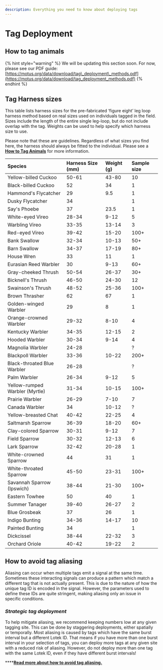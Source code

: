 ```yaml
---
description: Everything you need to know about deploying tags
---
```


# Tag Deployment

## How to tag animals

{% hint style="warning" %}
We will be updating this section soon. For now, please see our PDF guide: [https://motus.org/data/download/tag\_deployment\_methods.pdf](https://motus.org/data/download/tag_deployment_methods.pdf)
{% endhint %}

## Tag Harness sizes

This table lists harness sizes for the pre-fabricated ‘figure eight’ leg loop harness method based on real sizes used on individuals tagged in the field. Sizes include the length of the entire single leg-loop, but do not include overlap with the tag. Weights can be used to help specify which harness size to use.

Please note that these are guidelines. Regardless of what sizes you find here, the harness should always be fitted to the individual. Please see a [**How to Tag Animals**](https://docs.motus.org/tagguide/tag-deployment#how-to-tag-animals) for more information.

| Species | Harness Size \(mm\) | Weight \(g\) | Sample size |
| :--- | :--- | :--- | :--- |
| Yellow-billed Cuckoo | 50-61 | 43-80 | 10 |
| Black-billed Cuckoo | 52 | 34 | 1 |
| Hammond's Flycatcher | 29 | 9.5 | 1 |
| Dusky Flycatcher | 34 |  | 1 |
| Say's Phoebe | 37 | 23.5 | 1 |
| White-eyed Vireo | 28-34 | 9-12 | 5 |
| Warbling Vireo | 33-35 | 13-14 | 3 |
| Red-eyed Vireo | 39-42 | 15-20 | 100+ |
| Bank Swallow | 32-34 | 10-13 | 50+ |
| Barn Swallow | 34-37 | 17-19 | 80+ |
| House Wren | 33 | 11 | 1 |
| Eurasian Reed Warbler | 30 | 9-13 | 60+ |
| Gray-cheeked Thrush | 50-54 | 26-37 | 30+ |
| Bicknell's Thrush | 46-50 | 24-30 | 12 |
| Swainson's Thrush | 48-52 | 25-36 | 100+ |
| Brown Thrasher | 62 | 67 | 1 |
| Golden-winged Warbler | 29 | 8 | 1 |
| Orange-crowned Warbler | 29-32 | 8-10 | 4 |
| Kentucky Warbler | 34-35 | 12-15 | 2 |
| Hooded Warbler | 30-34 | 9-14 | 4 |
| Magnolia Warbler | 24-28 |  | ? |
| Blackpoll Warbler | 33-36 | 10-22 | 200+ |
| Black-throated Blue Warbler | 26-28 |  | ? |
| Palm Warbler | 26-34 | 9-12 | 5 |
| Yellow-rumped Warbler \(Myrtle\) | 31-34 | 10-15 | 100+ |
| Prairie Warbler | 26-29 | 7-10 | 7 |
| Canada Warbler | 34 | 10-12 | ? |
| Yellow-breasted Chat | 40-42 | 22-25 | 4 |
| Saltmarsh Sparrow | 36-39 | 18-20 | 60+ |
| Clay-colored Sparrow | 30-31 | 9-12 | 7 |
| Field Sparrow | 30-32 | 12-13 | 6 |
| Lark Sparrow | 32-42 | 20-28 | 1 |
| White-crowned Sparrow | 44 | 31 | 1 |
| White-throated Sparrow | 45-50 | 23-31 | 100+ |
| Savannah Sparrow \(Ipswich\) | 38-44 | 21-30 | 100+ |
| Eastern Towhee | 50 | 40 | 1 |
| Summer Tanager | 39-40 | 26-27 | 2 |
| Blue Grosbeak | 37 | 26 | 1 |
| Indigo Bunting | 34-36 | 14-17 | 10 |
| Painted Bunting | 34 |  | 1 |
| Dickcissel | 38-44 | 22-32 | 3 |
| Orchard Oriole | 40-42 | 19-22 | 2 |

## **How to avoid tag aliasing**

Aliasing can occur when multiple tags emit a signal at the same time. Sometimes these interacting signals can produce a pattern which match a different tag that is not actually present. This is due to the nature of how the unique tag ID is encoded in the signal. However, the parameters used to define these IDs are quite stringent, making aliasing only an issue in specific conditions.

### _Strategic tag deployment_

To help mitigate aliasing, we recommend keeping numbers low at any given tagging site. This can be done by staggering deployments, either spatially or temporally. Most aliasing is caused by tags which have the same burst interval but a different Lotek ID. That means if you have more than one burst interval in your selection of tags, you can deploy more tags at any given site with a reduced risk of aliasing. However, do not deploy more than one tag with the same Lotek ID, even if they have different burst intervals!

\*\*\*\*[**Read more about how to avoid tag aliasing.**](tag-aliasing.md#how-to-avoid-tag-aliasing-1)

